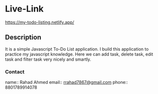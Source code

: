 # Live-Link
https://my-todo-listing.netlify.app/

## Description
It is a simple Javascript To-Do List application. I build this application to practice my javascript knowledge. Here we can add task, delete task, edit task and filter task very nicely and smartly.

### Contact
name:: Rahad Ahmed
email:: rrahad7867@gmail.com
phone:: 8801789914078

